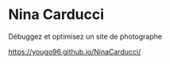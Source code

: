 # Nina Carducci

Débuggez et optimisez un site de photographe

https://yougo96.github.io/NinaCarducci/
